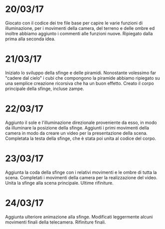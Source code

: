 <meta charset="utf-8">

# 20/03/17
Giocato con il codice dei tre file base per capire le varie funzioni di illuminazione, per i movimenti della camera, 
del terreno e delle ombre ed inoltre abbiamo aggiunto i commenti alle funzioni nuove.
Ripiegato dalla prima alla seconda idea.

# 21/03/17
Iniziato lo sviluppo della sfinge e delle piramidi.
Nonostante volessimo far "cadere dal cielo" i cubi che compongono la piramide abbiamo ripiegato su una semplice creazione
ricorsiva che ha un buon effetto.
Creato il corpo principale della sfinge, incluse zampe.

# 22/03/17
Aggiunto il sole e l'illuminazione direzionale proveniente da esso, in modo da illuminare la posizione della sfinge.
Aggiunti i primi movimenti della camera in modo da creare un video per la presentazione della scena.
Completata la testa della sfinge, che è stata poi unita al codice del corpo.

# 23/03/17 
Aggiunta la coda della sfinge con i relativi movimenti e le ombre di tutta la scena.
Completati i movimenti della camera per la realizzazione del video.
Unita la sfinge alla scena principale.
Ultime rifiniture.

# 24/03/17
Aggiunta ulteriore animazione alla sfinge.
Modificati leggermente alcuni movimenti finali della telecamera.
Rifiniture finali.

<!-- Markdeep: -->
